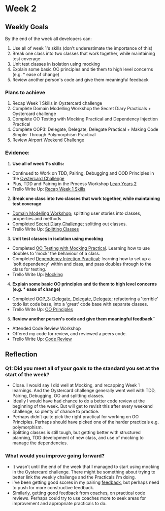 # Week 2
## Weekly Goals
By the end of the week all developers can:

1.  Use all of week 1's skills (don't underestimate the importance of this)
2.  Break one class into two classes that work together, while maintaining test coverage
3.  Unit test classes in isolation using mocking
4.  Explain some basic OO principles and tie them to high level concerns (e.g. * ease of change)
5.  Review another person's code and give them meaningful feedback

### Plans to achieve
1. Recap Week 1 Skills in Oystercard challenge
2. Complete Domain Modelling Workshop the Secret Diary Practicals + Oystercard challenge
3. Complete OO Testing with Mocking Practical and Dependency Injection Practical
4. Complete OOP3: Delegate, Delegate, Delegate Practical + Making Code Simpler Through Polymorphism Practical
5. Review Airport Weekend Challenge

### Evidence:
1. **Use all of week 1's skills:**

* Continued to Work on TDD, Pairing, Debugging and OOD Principles in the [Oystercard Challenge](https://github.com/chriswhitehouse/oystercard_2)
* Plus, TDD and Pairing in the Process Workshop [Leap Years 2](https://github.com/chriswhitehouse/leap_years_2/tree/main)
* Trello Write Up: [Recap Week 1 Skills](https://trello.com/c/auVSmFaN)

2. **Break one class into two classes that work together, while maintaining test coverage**

* [Domain Modelling Workshop](https://docs.google.com/document/d/1ozpPvV5ghhOI1d6RmTkXuvv1hV---4MXQD6V55nqLdA/edit); splitting user stories into classes, properties and methods
* Completed [Secret Diary Challenge](https://github.com/chriswhitehouse/OOD_Encapsulation_and_Cohesion/tree/main); splitting out classes.
* Trello Write Up: [Splitting Classes](https://trello.com/c/1SrhXJSc)

3. **Unit test classes in isolation using mocking**

* Completed [OO Testing with Mocking Practical](https://github.com/chriswhitehouse/testing_relationships_between_classes/tree/main). Learning how to use doubles to 'mock' the behaviour of a class.
* Completed [Dependency Injection Practical](https://github.com/chriswhitehouse/dependency_injection/tree/main); learning how to set up a 'soft dependency' within and class, and pass doubles through to the class for testing.
* Trello Write Up: [Mocking](https://trello.com/c/pSXu0TWe)

4. **Explain some basic OO principles and tie them to high level concerns (e.g. * ease of change)**

* Completed [OOP_3: Delegate, Delegate, Delegate](https://github.com/chriswhitehouse/oop_3/tree/main); refactoring a 'terrible' todo list code base, into a 'great' code base with separate classes.
* Trello Write Up: [OO Principles](https://trello.com/c/87dDdAge)

5.  **Review another person's code and give them meaningful feedback**``

* Attended Code Review Workshop
* Offered my code for review, and reviewed a peers code.
* Trello Write Up: [Code Review](https://trello.com/c/Sk8iThix)

## Reflection

### Q1: Did you meet all of your goals to the standard you set at the start of the week?

* Close. I would say I did well at Mocking, and recapping Week 1 learnings. And the Oystercard challenge generally went well with TDD, Pairing, Debugging, OO and splitting classes.
* Ideally I would have had chance to do a better code review at the beginning of the week. But will get to revisit this after every weekend challenge, so plenty of chance to practice.
* Perhaps didn't quite pick the right practical for working on OO Principles. Perhaps should have picked one of the harder practicals e.g. polymorphism.
* Splitting classes is still tough, but getting better with structured planning, TDD development of new class, and use of mocking to manage the  dependencies.

### What would you improve going forward?

* It wasn't until the end of the week that I managed to start using mocking in the Oystercard challenge. There might be something about trying to better link the weekly challenge and the Practicals i'm doing.
* i've been getting good scores in my pairing [feedback](https://docs.google.com/spreadsheets/d/1tekoYukeMELTtP4mBrUuBe1rnsvwyWjXgXuRCTW567M/edit?usp=sharing), but perhaps need to push for more constructive feedback.
* Similarly, getting good feedback from coaches, on practical code reviews. Perhaps could try to use coaches more to seek areas for improvement and appropriate practicals to do.
